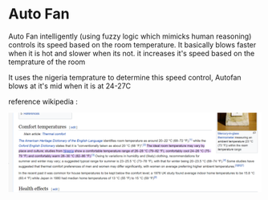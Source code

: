 # Auto Fan 


Auto Fan intelligently (using fuzzy logic which mimicks human reasoning) controls its speed based on the room temperature. It basically blows faster when it is hot and slower when its not. it increases it's speed based on the temprature of the room

It uses the nigeria temprature to determine this speed control, Autofan blows at it's mid when it is at 24-27C

reference wikipedia :

![room temperature](https://github.com/proflamyt/AutoFan/blob/main/temperature%20in%20nigeria.png)


